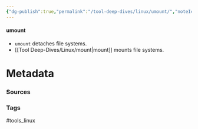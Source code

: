 ```yaml
---
{"dg-publish":true,"permalink":"/tool-deep-dives/linux/umount/","noteIcon":""}
---
```


#### umount
- `umount` detaches file systems.
- [[Tool Deep-Dives/Linux/mount\|mount]] mounts file systems.






# Metadata

### Sources

### Tags
#tools_linux 